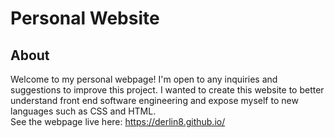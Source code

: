 # Personal Website
 About
-----

Welcome to my personal webpage! I'm open to any inquiries and suggestions to improve this project. I wanted to create this website to better understand front end software engineering and expose myself to new languages such as CSS and HTML. <br /> See the webpage live here: https://derlin8.github.io/


